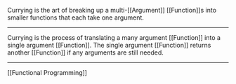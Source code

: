 Currying is the art of breaking up a multi-[[Argument]] [[Function]]s into smaller functions that each take one argument.

---

Currying is the process of translating a many argument [[Function]] into a single argument [[Function]]. The single argument [[Function]] returns another [[Function]] if any arguments are still needed.

---

[[Functional Programming]]